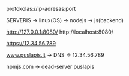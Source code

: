 protokolas://ip-adresas:port

SERVERIS -> linux(OS) -> nodejs -> js(backend)

http://127.0.0.1:8080/
http://localhost:8080/

https://12.34.56.789

www.puslapis.lt -> DNS -> 12.34.56.789

npmjs.com -> dead-server puslapis
